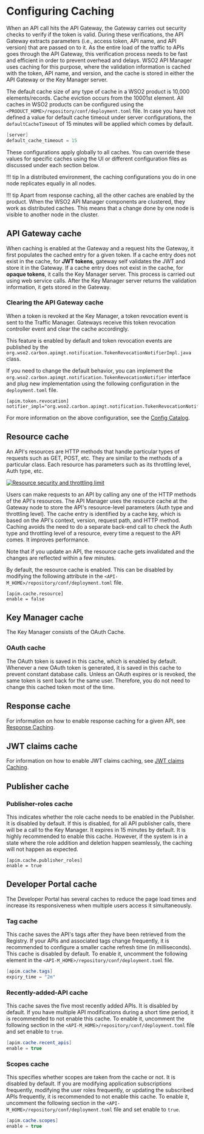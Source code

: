 # Configuring Caching

When an API call hits the API Gateway, the Gateway carries out security checks to verify if the token is valid. During these verifications, the API Gateway extracts parameters (i.e., access token, API name, and API version) that are passed on to it. As the entire load of the traffic to APIs goes through the API Gateway, this verification process needs to be fast and efficient in order to prevent overhead and delays. WSO2 API Manager uses caching for this purpose, where the validation information is cached with the token, API name, and version, and the cache is stored in either the API Gateway or the Key Manager server.

The default cache size of any type of cache in a WSO2 product is 10,000 elements/records. Cache eviction occurs from the 10001st element. All caches in WSO2 products can be configured using the `<PRODUCT_HOME>/repository/conf/deployment.toml` file. In case you have not defined a value for default cache timeout under server configurations, the `defaultCacheTimeout` of 15 minutes will be applied which comes by default.

``` java
[server]
default_cache_timeout = 15
```

These configurations apply globally to all caches. You can override these values for specific caches using the UI or different configuration files as discussed under each section below.

!!! tip
    In a distributed environment, the caching configurations you do in one node replicates equally in all nodes.

!!! tip
    Apart from response caching, all the other caches are enabled by the product. When the WSO2 API Manager components are clustered, they work as distributed caches. This means that a change done by one node is visible to another node in the cluster.


## API Gateway cache

When caching is enabled at the Gateway and a request hits the Gateway, it first populates the cached entry for a given token. If a cache entry does not exist in the cache, for **JWT tokens**, gateway self validates the JWT and store it in the Gateway. If a cache entry does not exist in the cache, for **opaque tokens**, it calls the Key Manager server. This process is carried out using web service calls. After the Key Manager server returns the validation information, it gets stored in the Gateway. 

### Clearing the API Gateway cache

When a token is revoked at the Key Manager, a token revocation event is sent to the Traffic Manager. Gateways receive this token revocation controller event and clear the cache accordingly.

This feature is enabled by default and token revocation events are published by the `org.wso2.carbon.apimgt.notification.TokenRevocationNotifierImpl.java` class.

If you need to change the default behavior, you can implement the `org.wso2.carbon.apimgt.notification.TokenRevocationNotifier` interface and plug new implementation using the following configuration in the `deployment.toml` file.

```
[apim.token.revocation]
notifier_impl="org.wso2.carbon.apimgt.notification.TokenRevocationNotifier"
```

For more information on the above configuration, see the [Config Catalog]({{base_path}}/reference/config-catalog/#api-m-token-revocation).

## Resource cache

An API's resources are HTTP methods that handle particular types of requests such as GET, POST, etc. They are similar to the methods of a particular class. Each resource has parameters such as its throttling level, Auth type, etc.

[![Resource security and throttling limit]({{base_path}}/assets/img/administer/resource-security-and-throttling-limit.png)]({{base_path}}/assets/img/administer/resource-security-and-throttling-limit.png)

Users can make requests to an API by calling any one of the HTTP methods of the API's resources. The API Manager uses the resource cache at the Gateway node to store the API's resource-level parameters (Auth type and throttling level). The cache entry is identified by a cache key, which is based on the API's context, version, request path, and HTTP method. Caching avoids the need to do a separate back-end call to check the Auth type and throttling level of a resource, every time a request to the API comes. It improves performance.

Note that if you update an API, the resource cache gets invalidated and the changes are reflected within a few minutes.

By default, the resource cache is enabled.  This can be disabled by modifying the following attribute in the `<API-M_HOME>/repository/conf/deployment.toml` file.

```
[apim.cache.resource]
enable = false
```

## Key Manager cache

The Key Manager consists of the OAuth Cache.

### OAuth cache

The OAuth token is saved in this cache, which is enabled by default. Whenever a new OAuth token is generated, it is saved in this cache to prevent constant database calls. Unless an OAuth expires or is revoked, the same token is sent back for the same user. Therefore, you do not need to change this cached token most of the time.

## Response cache

For information on how to enable response caching for a given API, see [Response Caching]({{base_path}}/deploy-and-publish/deploy-on-gateway/api-gateway/response-caching/).

## JWT claims cache

For information on how to enable JWT claims caching, see [JWT claims Caching]({{base_path}}/deploy-and-publish/deploy-on-gateway/api-gateway/passing-enduser-attributes-to-the-backend-via-api-gateway/#expiry-time-of-the-jwt).

## Publisher cache

### Publisher-roles cache

This indicates whether the role cache needs to be enabled in the Publisher. It is disabled by default. If this is disabled, for all API publisher calls, there will be a call to the Key Manager. It expires in 15 minutes by default. It is highly recommended to enable this cache. However, if the system is in a state where the role addition and deletion happen seamlessly, the caching will not happen as expected.

```
[apim.cache.publisher_roles]
enable = true
```

## Developer Portal cache

The Developer Portal has several caches to reduce the page load times and increase its responsiveness when multiple users access it simultaneously.

### Tag cache

This cache saves the API's tags after they have been retrieved from the Registry. If your APIs and associated tags change frequently, it is recommended to configure a smaller cache refresh time (in milliseconds). This cache is disabled by default. To enable it, uncomment the following element in the `<API-M_HOME>/repository/conf/deployment.toml` file.

``` java
[apim.cache.tags]
expiry_time = "2m"
```

### Recently-added-API cache

This cache saves the five most recently added APIs. It is disabled by default. If you have multiple API modifications during a short time period, it is recommended to not enable this cache. To enable it, uncomment the following section in the `<API-M_HOME>/repository/conf/deployment.toml` file and set enable to `true`.

``` java
[apim.cache.recent_apis]
enable = true
```
    
### Scopes cache

This specifies whether scopes are taken from the cache or not. It is disabled by default. If you are modifying application subscriptions frequently, modifying the user roles frequently, or updating the subscribed APIs frequently, it is recommended to not enable this cache. To enable it, uncomment the following section in the `<API-M_HOME>/repository/conf/deployment.toml` file and set enable to `true`.

``` java
[apim.cache.scopes]
enable = true
```
